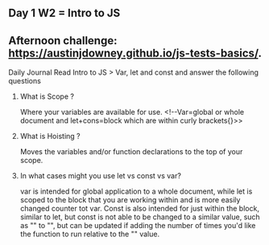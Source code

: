 ## Day 1 W2 = Intro to JS

## Afternoon challenge: https://austinjdowney.github.io/js-tests-basics/.

Daily Journal
Read Intro to JS > Var, let and const and answer the following questions
1. What is Scope ?

    Where your variables are available for use. <!--Var=global or whole document and let+cons=block which are within curly brackets{}>>

2. What is Hoisting ?

    Moves the variables and/or function declarations to the top of your scope.

3. In what cases might you use let vs const vs var?

    var is intended for global application to a whole document, while let is scoped to the block <!--{}--> that you are working within and is more easily changed counter tot var. Const is also intended for just within the block, similar to let, but const is not able to be changed to a similar value, such as "" to "", but can be updated if adding the number of times you'd like the function to run relative to the "" value.
